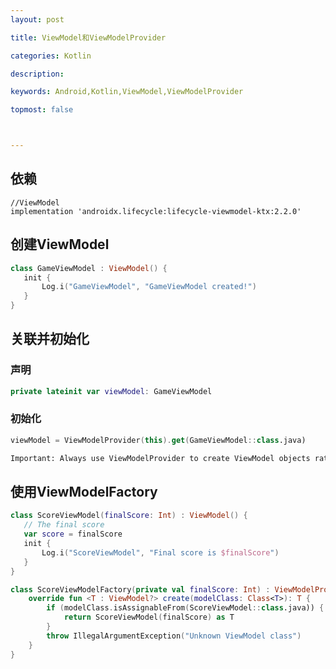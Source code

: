 ```yaml
---
layout: post

title: ViewModel和ViewModelProvider

categories: Kotlin

description: 

keywords: Android,Kotlin,ViewModel,ViewModelProvider

topmost: false



---
```


## 依赖

```shell
//ViewModel
implementation 'androidx.lifecycle:lifecycle-viewmodel-ktx:2.2.0'
```

## 创建ViewModel

```kotlin
class GameViewModel : ViewModel() {
   init {
       Log.i("GameViewModel", "GameViewModel created!")
   }
}
```

## 关联并初始化

### 声明

```kotlin
private lateinit var viewModel: GameViewModel
```

### 初始化

```kotlin
viewModel = ViewModelProvider(this).get(GameViewModel::class.java)
```

```xml
Important: Always use ViewModelProvider to create ViewModel objects rather than directly instantiating an instance of ViewModel.
```

## 使用ViewModelFactory

```kotlin
class ScoreViewModel(finalScore: Int) : ViewModel() {
   // The final score
   var score = finalScore
   init {
       Log.i("ScoreViewModel", "Final score is $finalScore")
   }
}
```

```kotlin
class ScoreViewModelFactory(private val finalScore: Int) : ViewModelProvider.Factory {
    override fun <T : ViewModel?> create(modelClass: Class<T>): T {
        if (modelClass.isAssignableFrom(ScoreViewModel::class.java)) {
            return ScoreViewModel(finalScore) as T
        }
        throw IllegalArgumentException("Unknown ViewModel class")
    }
}

```

